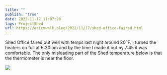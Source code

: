 ```yaml
---
title: ""
publish: "true"
date: 2022-11-17 11:07:28
tags: ProjectShed
url: https://ericmwalk.blog/2022/11/17/shed-office-faired.html
---
```


Shed Office faired out well with temps last night around 20°F. I turned the heaters on full at 6:30 am and by the time I made it out by 7:45 it was comfortable. The only misleading part of the Shed temperature below is that the thermometer is near the floor.

![](https://ericmwalk.blog/uploads/2022/1ad6fd1964.jpg)